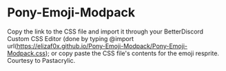# Pony-Emoji-Modpack
Copy the link to the CSS file and import it through your BetterDiscord Custom CSS Editor (done by typing @import url(https://elizaf0x.github.io/Pony-Emoji-Modpack/Pony-Emoji-Modpack.css); or copy paste the CSS file's contents for the emoji resprite. Courtesy to Pastacrylic.
